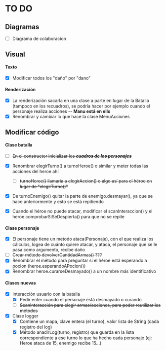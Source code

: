 # TO DO

## Diagramas

- [ ] Diagrama de colaboracion

## Visual

#### Texto
- [X] Modificar todos los "daño" por "dano"

#### Renderización
- [X] La renderización sacarla en una clase a parte en lugar de la Batalla (tampoco en los recuadros), se podría hacer por ejemplo cuando el personaje realiza acciones -- <b>Manu está en ello</b>
- [x] Renombrar y cambiar lo que hace la clase MenuAcciones

## Modificar código
#### Clase batalla
- [ ] ~~En el constructor inicializar los <b><i>cuadros de los personajes</i></b>~~

- [X] Renombrar elegirTurno() a turnoHeroe() o similar y meter todas las acciones del heroe ahí
    - [ ] ~~turnoHeroe() llamaria a elegirAccion() o algo así para el héroe en lugar de "elegirTurno()"~~
- [X] De turnoEnemigo() quitar la parte de enemigo.desmayar(), ya que se hace anteriormente y esto se está repitiendo
- [X] Cuando el héroe no puede atacar, modificar el scanInteraccion() y el heroe.comprobarSiSeDespierta() para que no se repite

#### Clase personaje
- [X] El personaje tiene un metodo ataca(Personaje), con el que realiza los cálculos, logea de cuánto quiere atacar, y ataca, el personaje que se le pasa como argumento, recibe daño       
- [ ] ~~Crear método devolverCantidadArmas() ???~~
- [X] Renombrar el método para preguntar si el héroe está esperando a pocion (heroe.esperandoAPocion())
- [X] Renombrar heroe.curarseDesmayado() a un nombre más identificativo

#### Clases nuevas

- [X] Interacción usuario con la batalla
    - [X] Pedir enter cuando el personaje está desmayado o curando
    - [ ] ~~ScanInteracción para elegir armas/acciones, para poder reutilizar los métodos~~

- [X] Clase logger
    - [X] Contiene un mapa, clave entera (el turno), valor lista de String (cada registro del log)
    - [X] Método anadirLog(turno, registro) que guarda en la lista correspondiente a ese turno lo que ha hecho cada personaje (ej: Heroe ataca de 15, enemigo recibe 15...)
